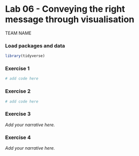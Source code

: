 Lab 06 - Conveying the right message through visualisation
================
TEAM NAME

### Load packages and data

``` r
library(tidyverse) 
```

### Exercise 1

``` r
# add code here
```

### Exercise 2

``` r
# add code here
```

### Exercise 3

*Add your narrative here.*

### Exercise 4

*Add your narrative here.*
